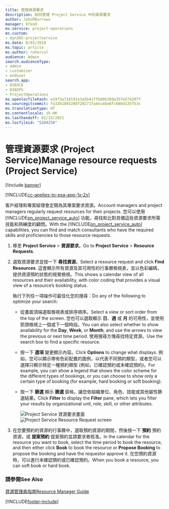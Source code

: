 ```yaml
---
title: 管理資源要求
description: 如何管理 Project Service 中的資源要求
author: JohnPBurrows
manager: kfend
ms.service: project-operations
ms.custom:
- dyn365-projectservice
ms.date: 8/03/2018
ms.topic: article
ms.author: ruhercul
audience: Admin
search.audienceType:
- admin
- customizer
- enduser
search.app:
- D365CE
- D365PS
- ProjectOperations
ms.openlocfilehash: e19f3a710191e3a5b41ffb89b289e357e574207f
ms.sourcegitcommit: fa32b1893286f20271fa4ec4be8fc68bd135f53c
ms.translationtype: HT
ms.contentlocale: zh-HK
ms.lasthandoff: 02/15/2021
ms.locfileid: "5284250"
---
```

# <a name="manage-resource-requests-project-service"></a><span data-ttu-id="83aa3-103">管理資源要求 (Project Service)</span><span class="sxs-lookup"><span data-stu-id="83aa3-103">Manage resource requests (Project Service)</span></span>

[!include [banner](../includes/psa-now-project-operations.md)]

[!INCLUDE[cc-applies-to-psa-app-1x-2x](../includes/cc-applies-to-psa-app-1x-2x.md)]

<span data-ttu-id="83aa3-104">客戶經理和專案經理會定期為其專案要求資源。</span><span class="sxs-lookup"><span data-stu-id="83aa3-104">Account managers and project managers regularly request resources for their projects.</span></span> <span data-ttu-id="83aa3-105">您可以使用 [!INCLUDE[pn_project_service_auto](../includes/pn-project-service-auto.md)] 功能，尋找和比對具備這些資源要求所需技能和熟練度的顧問。</span><span class="sxs-lookup"><span data-stu-id="83aa3-105">With the [!INCLUDE[pn_project_service_auto](../includes/pn-project-service-auto.md)] capabilities, you can find and match consultants who have the required skills and proficiencies to those resource requests.</span></span>  
  
1. <span data-ttu-id="83aa3-106">移至 **Project Service** > **資源要求**。</span><span class="sxs-lookup"><span data-stu-id="83aa3-106">Go to **Project Service** > **Resource Requests**.</span></span>  
  
2. <span data-ttu-id="83aa3-107">選取資源要求並按一下 **尋找資源**。</span><span class="sxs-lookup"><span data-stu-id="83aa3-107">Select a resource request and click **Find Resources**.</span></span> <span data-ttu-id="83aa3-108">這會顯示所有資源及其可用性的行事曆檢視表，並以色彩編碼，提供資源預約狀態的視覺檢視。</span><span class="sxs-lookup"><span data-stu-id="83aa3-108">This shows a calendar view of all resources and their availability, with color coding that provides a visual view of a resource’s booking status.</span></span>  
  
    <span data-ttu-id="83aa3-109">執行下列任一項操作可最佳化您的搜尋：</span><span class="sxs-lookup"><span data-stu-id="83aa3-109">Do any of the following to optimize your search:</span></span>  
  
   -   <span data-ttu-id="83aa3-110">從畫面頂端選取檢視表或排序順序。</span><span class="sxs-lookup"><span data-stu-id="83aa3-110">Select a view or sort order from the top of the screen.</span></span> <span data-ttu-id="83aa3-111">您也可以選取顯示 **日**、**週** 或 **月** 的可用性，並使用箭頭檢視上一個或下一個時段。</span><span class="sxs-lookup"><span data-stu-id="83aa3-111">You can also select whether to show availability for the **Day**, **Week**, or **Month**, and use the arrows to view the previous or next time period.</span></span> <span data-ttu-id="83aa3-112">使用搜尋方塊尋找特定資源。</span><span class="sxs-lookup"><span data-stu-id="83aa3-112">Use the search box to find a specific resource.</span></span>  
  
   -   <span data-ttu-id="83aa3-113">按一下 **選項** 變更顯示內容。</span><span class="sxs-lookup"><span data-stu-id="83aa3-113">Click **Options** to change what displays.</span></span> <span data-ttu-id="83aa3-114">例如，您可以顯示帶有色彩配置的圖例，以代表不同預約類型，或者您可以選擇只顯示特定一種預約類型 (例如，已確認預約或未確認預約)。</span><span class="sxs-lookup"><span data-stu-id="83aa3-114">For example, you can show a legend that shows the color scheme for the different types of bookings, or you can choose to show only a certain type of booking (for example, hard booking or soft booking).</span></span>  
  
   -   <span data-ttu-id="83aa3-115">按一下 **篩選** 顯示 **篩選** 窗格，讓您依組織單位、角色、技能或其他屬性篩選結果。</span><span class="sxs-lookup"><span data-stu-id="83aa3-115">Click **Filter** to display the **Filter** pane, which lets you filter your results by organizational unit, role, skill, or other attributes.</span></span>  
  
       <span data-ttu-id="83aa3-116">![Project Service 資源要求畫面](../psa/media/project-service-resource-request-screen.png "Project Service 資源要求畫面")</span><span class="sxs-lookup"><span data-stu-id="83aa3-116">![Project Service Resource Request screen](../psa/media/project-service-resource-request-screen.png "Project Service Resource Request screen")</span></span>  
  
3. <span data-ttu-id="83aa3-117">在您要預約的資源的行事曆中，選取預約資源的期間，然後按一下 **預約** 預約資源，或 **提案預約** 提案預約並請要求者核准。</span><span class="sxs-lookup"><span data-stu-id="83aa3-117">In the calendar for the resource you want to book, select the time period to book the resource, and then either click **Book** to book the resource or **Propose Booking** to propose the booking and have the requestor approve it.</span></span> <span data-ttu-id="83aa3-118">在您預約資源時，可以進行未確認預約或已確認預約。</span><span class="sxs-lookup"><span data-stu-id="83aa3-118">When you book a resource, you can soft book or hard book.</span></span>  
  
### <a name="see-also"></a><span data-ttu-id="83aa3-119">請參閱</span><span class="sxs-lookup"><span data-stu-id="83aa3-119">See Also</span></span>  
 [<span data-ttu-id="83aa3-120">資源管理員指南</span><span class="sxs-lookup"><span data-stu-id="83aa3-120">Resource Manager Guide</span></span>](../psa/resource-manager-guide.md)


[!INCLUDE[footer-include](../includes/footer-banner.md)]
